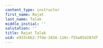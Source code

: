 ```yaml
---
content_type: instructor
first_name: Rajat
last_name: Talak
middle_initial: ''
salutation: ''
title: Rajat Talak
uid: e933c6b2-7fde-2816-116c-f55a85d287df
---
```

